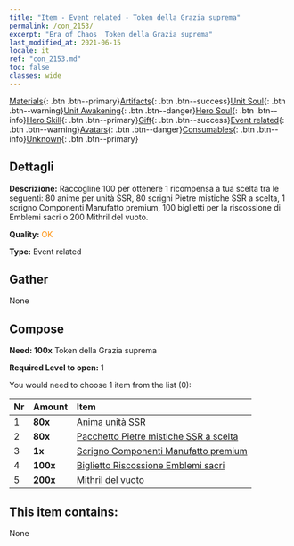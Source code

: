 ```yaml
---
title: "Item - Event related - Token della Grazia suprema"
permalink: /con_2153/
excerpt: "Era of Chaos  Token della Grazia suprema"
last_modified_at: 2021-06-15
locale: it
ref: "con_2153.md"
toc: false
classes: wide
---
```

 [Materials](/ItemsIT/){: .btn .btn--primary}[Artifacts](/ItemsIT/Artifacts/){: .btn .btn--success}[Unit Soul](/ItemsIT/UnitSoul/){: .btn .btn--warning}[Unit Awakening](/ItemsIT/UnitAwakening/){: .btn .btn--danger}[Hero Soul](/ItemsIT/HeroSoul/){: .btn .btn--info}[Hero Skill](/ItemsIT/HeroSkill/){: .btn .btn--primary}[Gift](/ItemsIT/Gift/){: .btn .btn--success}[Event related](/ItemsIT/Events/){: .btn .btn--warning}[Avatars](/ItemsIT/Avatars/){: .btn .btn--danger}[Consumables](/ItemsIT/Consumables/){: .btn .btn--info}[Unknown](/ItemsIT/Unknown/){: .btn .btn--primary}

## Dettagli
 **Descrizione:** Raccogline 100 per ottenere 1 ricompensa a tua scelta tra le seguenti: 80 anime per unità SSR, 80 scrigni Pietre mistiche SSR a scelta, 1 scrigno Componenti Manufatto premium, 100 biglietti per la riscossione di Emblemi sacri o 200 Mithril del vuoto.

 **Quality:** <span style="color: #FF8C00">OK</span>

 **Type:** Event related

## Gather

  None

## Compose

 **Need: 100x** Token della Grazia suprema

 **Required Level to open:** 1

 You would need to choose 1 item from the list (0):

  | Nr | Amount |     Item    |
  |:---|:-------|:------------|
  | 1 |  **80x** | [Anima unità SSR](/ItemsIT/con_535/) |  | 
  | 2 |  **80x** | [Pacchetto Pietre mistiche SSR a scelta](/it/Items/con_2154/) |  | 
  | 3 |  **1x** | [Scrigno Componenti Manufatto premium](/ItemsIT/con_1874/) |  | 
  | 4 |  **100x** | [Biglietto Riscossione Emblemi sacri](/ItemsIT/con_513/) |  | 
  | 5 |  **200x** | [Mithril del vuoto](/ItemsIT/con_817/) |  | 


## This item contains:

  None


